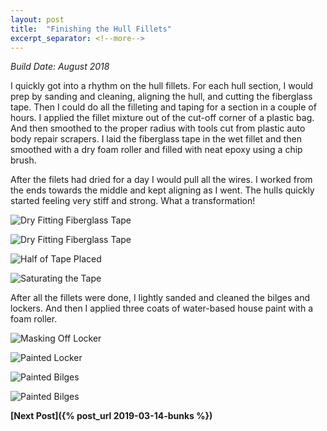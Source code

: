 ```yaml
---
layout: post
title:  "Finishing the Hull Fillets"
excerpt_separator: <!--more-->
---
```


*Build Date: August 2018*

I quickly got into a rhythm on the hull fillets. For each hull section, I would prep by sanding and cleaning, aligning the hull, and cutting the fiberglass tape. Then I could do all the filleting and taping for a section in a couple of hours. I applied the fillet mixture out of the cut-off corner of a plastic bag. And then smoothed to the proper radius with tools cut from plastic auto body repair scrapers. I laid the fiberglass tape in the wet fillet and then smoothed with a dry foam roller and filled with neat epoxy using a chip brush.

<!--more-->

After the filets had dried for a day I would pull all the wires. I worked from the ends towards the middle and kept aligning as I went. The hulls quickly started feeling very stiff and strong. What a transformation!

![Dry Fitting Fiberglass Tape](/assets/images/fillets-2-tape-1.jpg)

![Dry Fitting Fiberglass Tape](/assets/images/fillets-2-tape-2.jpg)

![Half of Tape Placed](/assets/images/fillets-2-tape-3.jpg)

![Saturating the Tape](/assets/images/fillets-2-tape-4.jpg)

After all the fillets were done, I lightly sanded and cleaned the bilges and lockers. And then I applied three coats of water-based house paint with a foam roller.

![Masking Off Locker](/assets/images/fillets-2-paint-1.jpg)

![Painted Locker](/assets/images/fillets-2-paint-2.jpg)

![Painted Bilges](/assets/images/fillets-2-paint-3.jpg)

![Painted Bilges](/assets/images/fillets-2-paint-4.jpg)

**[Next Post]({% post_url 2019-03-14-bunks %})**

